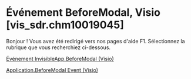 
# Événement BeforeModal, Visio [vis_sdr.chm10019045]

Bonjour ! Vous avez été redirigé vers nos pages d'aide F1. Sélectionnez la rubrique que vous recherchiez ci-dessous.

[Événement InvisibleApp.BeforeModal (Visio)](http://msdn.microsoft.com/library/9e31701c-23fa-393a-b118-18a757e4f895%28Office.15%29.aspx)

[Application.BeforeModal Event (Visio)](http://msdn.microsoft.com/library/505d3e54-c8f7-7f02-90d2-43f73573b296%28Office.15%29.aspx)

